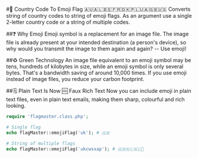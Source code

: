 #🗾 Country Code To Emoji Flag 🇦🇺🇦🇱🇧🇪🇫🇷🇩🇰🇵🇱🇺🇦🇬🇧🇺🇸
Converts string of country codes to string of emoji flags. As an argument use a single 2-letter country code or a string of multiple codes.

##❓ Why Emoji
Emoji symbol is a replacement for an image file. The image file is already present at your intended destination (a person's device), so why would you transmit the image to them again and again? -- Use emoji!

##♻ Green Technology
An image file equivalent to an emoji symbol may be tens, hundreds of kilobytes in size, while an emoji symbol is only several bytes. That's a bandwidth saving of around 10,000 times. If you use emoji instead of image files, you reduce your carbon footprint.

##🗒 Plain Text Is Now 🆒 Faux Rich Text
Now you can include emoji in plain text files, even in plain text emails, making them sharp, colourful and rich looking.

```php
require 'flagmaster.class.php';

# Single flag
echo flagMaster::emojiFlag('uk'); # 🇬🇧

# String of multiple flags
echo flagMaster::emojiFlag('ukcwsxap'); # 🇬🇧🇳🇱🇳🇱🏴

```